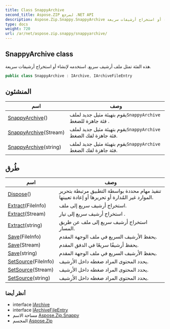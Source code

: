 ```yaml
---
title: Class SnappyArchive
second_title: Aspose.ZIP لمرجع .NET API
description: Aspose.Zip.Snappy.SnappyArchive فصل. هذه الفئة تمثل ملف أرشيف سريع. استخدمه لإنشاء أو استخراج أرشيفات سريعة.
type: docs
weight: 720
url: /ar/net/aspose.zip.snappy/snappyarchive/
---
```

## SnappyArchive class

هذه الفئة تمثل ملف أرشيف سريع. استخدمه لإنشاء أو استخراج أرشيفات سريعة.

```csharp
public class SnappyArchive : IArchive, IArchiveFileEntry
```

## المنشئون

| اسم | وصف |
| --- | --- |
| [SnappyArchive](snappyarchive/#constructor)() | يقوم بتهيئة مثيل جديد لملف`SnappyArchive` فئة جاهزة للضغط . |
| [SnappyArchive](snappyarchive/#constructor_1)(Stream) | يقوم بتهيئة مثيل جديد لملف`SnappyArchive` فئة جاهزة لفك الضغط. |
| [SnappyArchive](snappyarchive/#constructor_2)(string) | يقوم بتهيئة مثيل جديد لملف`SnappyArchive` فئة جاهزة لفك الضغط. |

## طُرق

| اسم | وصف |
| --- | --- |
| [Dispose](../../aspose.zip.snappy/snappyarchive/dispose/)() | تنفيذ مهام محددة بواسطة التطبيق مرتبطة بتحرير الموارد غير المُدارة أو تحريرها أو إعادة تعيينها. |
| [Extract](../../aspose.zip.snappy/snappyarchive/extract/#extract_1)(FileInfo) | استخراج أرشيف سريع إلى ملف. |
| [Extract](../../aspose.zip.snappy/snappyarchive/extract/#extract_2)(Stream) | استخراج أرشيف سريع إلى تيار . |
| [Extract](../../aspose.zip.snappy/snappyarchive/extract/#extract)(string) | استخراج أرشيف سريع إلى ملف عن طريق المسار. |
| [Save](../../aspose.zip.snappy/snappyarchive/save/#save)(FileInfo) | يحفظ الأرشيف السريع في ملف الوجهة المقدم. |
| [Save](../../aspose.zip.snappy/snappyarchive/save/#save_1)(Stream) | يحفظ أرشيفًا سريعًا في الدفق المقدم. |
| [Save](../../aspose.zip.snappy/snappyarchive/save/#save_2)(string) | يحفظ الأرشيف السريع في ملف الوجهة المقدم. |
| [SetSource](../../aspose.zip.snappy/snappyarchive/setsource/#setsource)(FileInfo) | يحدد المحتوى المراد ضغطه داخل الأرشيف. |
| [SetSource](../../aspose.zip.snappy/snappyarchive/setsource/#setsource_1)(Stream) | يحدد المحتوى المراد ضغطه داخل الأرشيف. |
| [SetSource](../../aspose.zip.snappy/snappyarchive/setsource/#setsource_2)(string) | يحدد المحتوى المراد ضغطه داخل الأرشيف. |

### أنظر أيضا

* interface [IArchive](../../aspose.zip/iarchive/)
* interface [IArchiveFileEntry](../../aspose.zip/iarchivefileentry/)
* مساحة الاسم [Aspose.Zip.Snappy](../../aspose.zip.snappy/)
* المجسم [Aspose.Zip](../../)


